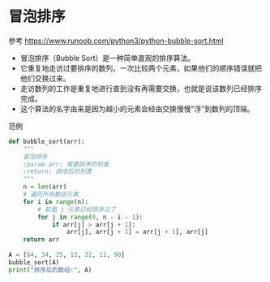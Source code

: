 ﻿
# 冒泡排序
参考 <https://www.runoob.com/python3/python-bubble-sort.html>  
- 冒泡排序（Bubble Sort）是一种简单直观的排序算法。
- 它重复地走访过要排序的数列，一次比较两个元素，如果他们的顺序错误就把他们交换过来。
- 走访数列的工作是重复地进行直到没有再需要交换，也就是说该数列已经排序完成。
- 这个算法的名字由来是因为越小的元素会经由交换慢慢"浮"到数列的顶端。

范例
```python
def bubble_sort(arr):
    """
    冒泡排序
    :param arr: 需要排序的列表
    :return: 排序后的列表
    """
    n = len(arr)
    # 遍历所有数组元素
    for i in range(n):
        # 前面 i 元素已经排序过了
        for j in range(0, n - i - 1):
            if arr[j] > arr[j + 1]:
                arr[j], arr[j + 1] = arr[j + 1], arr[j]
    return arr
                
A = [64, 34, 25, 12, 22, 11, 90]
bubble_sort(A)
print("排序后的数组:", A)
```
